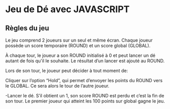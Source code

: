 # Jeu de Dé avec JAVASCRIPT

## Règles du jeu

Le jeu comprend 2 joueurs sur un seul et même écran. Chaque joueur possède un score temporaire (ROUND) et un score global (GLOBAL).

À chaque tour, le joueur a son ROUND initialisé à 0 et peut lancer un dé autant de fois qu'il le souhaite. Le résultat d’un lancer est ajouté au ROUND.

Lors de son tour, le joueur peut décider à tout moment de:

Cliquer sur l’option “Hold”, qui permet d’envoyer les points du ROUND vers le GLOBAL. Ce sera alors le tour de l’autre joueur.

-Lancer le dé. S’il obtient un 1, son score ROUND est perdu et c’est la fin de son tour.
Le premier joueur qui atteint les 100 points sur global gagne le jeu.


